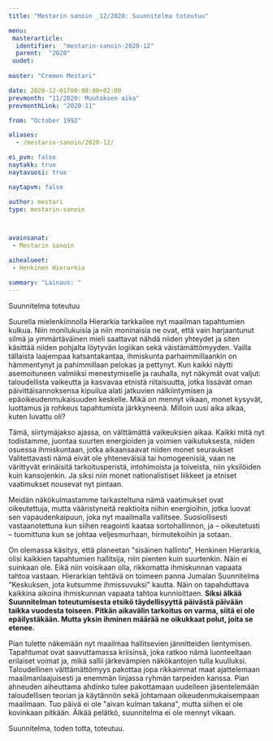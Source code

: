 ```yaml
---
title: "Mestarin sanoin _12/2020: Suunnitelma toteutuu"

menu:
 masterarticle:
  identifier:  "mestarin-sanoin-2020-12"
  parent:  "2020"
 uudet:
 
master: "Cremen Mestari"

date: 2020-12-01T00:00:00+02:00
prevmonth: "11/2020: Muutoksen aika"
prevmonthLink: "2020-11"

from: "October 1992"

aliases:
  - /mestarin-sanoin/2020-12/

ei_pvm: false
naytakk: true
naytavuosi: true

naytapvm: false

author: mestari
type: mestarin-sanoin



avainsanat:
 - Mestarin sanoin

aihealueet:
 - Henkinen Hierarkia

summary: "Lainaus: "
---
```

Suunnitelma toteutuu

Suurella mielenkiinnolla Hierarkia tarkkailee nyt maailman tapahtumien kulkua. Niin monilukuisia ja niin moninaisia ne ovat, että vain harjaantunut silmä ja ymmärtäväinen mieli saattavat nähdä niiden yhteydet ja siten käsittää niiden pohjalta löytyvän logiikan sekä väistämättömyyden. Vailla tällaista laajempaa katsantakantaa, ihmiskunta parhaimmillaankin on hämmentynyt ja pahimmillaan pelokas ja pettynyt. Kun kaikki näytti asemoituneen valmiiksi menestymiselle ja rauhalla, nyt näkymät ovat valjut: taloudellista vaikeutta ja kasvavaa etnistä riitaisuutta, jotka lissävät oman päivittäisannoksensa kipuilua alati jatkuvien nälkiintymisen ja epäoikeudenmukaisuuden keskelle. Mikä on mennyt vikaan, monet kysyvät, luottamus ja rohkeus tapahtumista järkkyneenä. Milloin uusi aika alkaa, kuten luvattu oli?

Tämä, siirtymäjakso ajassa, on välttämättä vaikeuksien aikaa. Kaikki mitä nyt todistamme, juontaa suurten energioiden ja voimien vaikutuksesta, niiden osuessa ihmiskuntaan, jotka aikaansaavat niiden monet seuraukset Valitettavasti nämä eivät ole yhteneväisiä tai homogeenisiä, vaan ne värittyvät erinäisitä tarkoitusperistä, intohimoista ja toiveista, niin yksilöiden kuin kansojenkin. Ja siksi niin monet nationalistiset liikkeet ja etniset vaatimukset nousevat nyt pintaan.

Meidän näkökulmastamme tarkasteltuna nämä vaatimukset ovat oikeutettuja, mutta vääristyneitä reaktioita niihin energioihin, jotka luovat sen vapaudenkaipuun, joka nyt maailmalla vallitsee. Suosiollisesti vastaanotettuna kun siihen reagointi kaataa sortohallinnon, ja – oikeutetusti – tuomittuna kun se johtaa veljesmurhaan, hirmutekoihin ja sotaan.

On olemassa käsitys, että planeetan "sisäinen hallinto", Henkinen Hierarkia, olisi kaikkien tapahtumien hallitsija, niin pienten kuin suurtenkin. Näin ei suinkaan ole. Eikä niin voisikaan olla, rikkomatta ihmiskunnan vapaata tahtoa vastaan. Hierarkian tehtävä on toimeen panna Jumalan Suunnitelma "Keskuksen, jota kutsumme ihmissuvuksi" kautta. Näin on tapahduttava kaikkina aikoina ihmiskunnan vapaata tahtoa kunnioittaen. **Siksi älkää Suunnitelman toteutumisesta etsikö täydellisyyttä päivästä päivään taikka vuodesta toiseen. Pitkän aikavälin tarkoitus on varma, siitä ei ole epäilystäkään. Mutta yksin ihminen määrää ne oikukkaat polut, joita se etenee.**

Pian tulette näkemään nyt maailmaa hallitsevien jännitteiden lientymisen. Tapahtumat ovat saavuttamassa kriisinsä, joka ratkoo nämä luonteeltaan erilaiset voimat ja, mikä sallii järkevämpien näkökantojen tulla kuulluksi. Taloudellinen välttämättömyys pakottaa jopa rikkaimmat maat ajattelemaan maailmanlaajuisesti ja enemmän linjassa ryhmän tarpeiden kanssa. Pian ahneuden aiheuttama ahdinko tulee pakottamaan uudelleen jäsentelemään taloudellisen teorian ja käytännön sekä johtamaan oikeudenmukaisempaan maailmaan. Tuo päivä ei ole "aivan kulman takana", mutta siihen ei ole kovinkaan pitkään. Älkää pelätkö, suunnitelma ei ole mennyt vikaan.

Suunnitelma, toden totta, toteutuu.